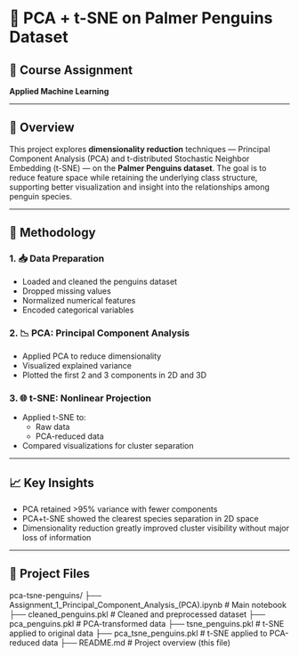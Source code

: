 # 🐧 PCA + t-SNE on Palmer Penguins Dataset

## 📘 Course Assignment  
**Applied Machine Learning**  

---

## 📌 Overview  
This project explores **dimensionality reduction** techniques — Principal Component Analysis (PCA) and t-distributed Stochastic Neighbor Embedding (t-SNE) — on the **Palmer Penguins dataset**. The goal is to reduce feature space while retaining the underlying class structure, supporting better visualization and insight into the relationships among penguin species.

---

## 🧪 Methodology

### 1. 📥 Data Preparation
- Loaded and cleaned the penguins dataset
- Dropped missing values
- Normalized numerical features
- Encoded categorical variables

### 2. 📉 PCA: Principal Component Analysis
- Applied PCA to reduce dimensionality
- Visualized explained variance
- Plotted the first 2 and 3 components in 2D and 3D

### 3. 🌐 t-SNE: Nonlinear Projection
- Applied t-SNE to:
  - Raw data
  - PCA-reduced data
- Compared visualizations for cluster separation

---

## 📈 Key Insights

- PCA retained >95% variance with fewer components
- PCA+t-SNE showed the clearest species separation in 2D space
- Dimensionality reduction greatly improved cluster visibility without major loss of information

---

## 📁 Project Files
pca-tsne-penguins/
├── Assignment_1_Principal_Component_Analysis_(PCA).ipynb # Main notebook
├── cleaned_penguins.pkl # Cleaned and preprocessed dataset
├── pca_penguins.pkl # PCA-transformed data
├── tsne_penguins.pkl # t-SNE applied to original data
├── pca_tsne_penguins.pkl # t-SNE applied to PCA-reduced data
├── README.md # Project overview (this file)
